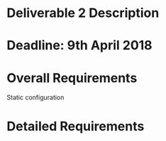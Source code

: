 # Deliverable 2 Description

# Deadline: 9th April 2018

# Overall Requirements 
Static configuration 

# Detailed Requirements

